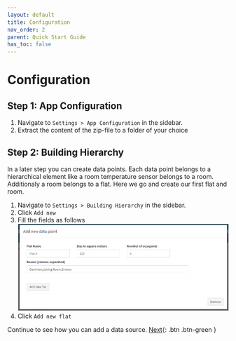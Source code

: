 ```yaml
---
layout: default
title: Configuration
nav_order: 2
parent: Quick Start Guide
has_toc: false
---
```


# Configuration
## Step 1: App Configuration
1. Navigate to `Settings > App Configuration` in the sidebar.
1. Extract the content of the zip-file to a folder of your choice

## Step 2: Building Hierarchy
In a later step you can create data points. Each data point belongs to a hierarchical element like a room temperature sensor belongs to a room. Additionaly a room belongs to a flat.
Here we go and create our first flat and room.

1. Navigate to `Settings > Building Hierarchy` in the sidebar.
1. Click `Add new`
1. Fill the fields as follows<br>
   <img src="https://raw.githubusercontent.com/hslu-ige-laes/lcm/master/docs/assets/images/settingsBldgHierarchy_01.PNG" style="border:1px solid lightgrey"/>
1. Click `Add new flat`

Continue to see how you can add a data source.
[Next](https://hslu-ige-laes.github.io/lcm/docs/quickStartGuide/addDataSource/){: .btn .btn-green }